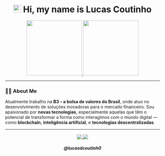 <h1 align="center">
  <img src="https://media.giphy.com/media/hvRJCLFzcasrR4ia7z/giphy.gif" width="25px">
  Hi, my name is Lucas Coutinho
</h1>

<p align="center">
  <a href="https://github.com/lucasdcoutinh0">
    <img height="180px" src="https://github-readme-stats.vercel.app/api?username=lucasdcoutinh0&show_icons=true&include_all_commits=true&count_private=true&theme=tokyonight" />
  </a>
  <a href="https://github.com/lucasdcoutinh0">
    <img height="180px" src="https://github-readme-stats.vercel.app/api/top-langs/?username=lucasdcoutinh0&layout=compact&theme=tokyonight" />
  </a>
</p>

---

### 👨‍💼 About Me

Atualmente trabalho na **B3 – a bolsa de valores do Brasil**, onde atuo no desenvolvimento de soluções inovadoras para o mercado financeiro. Sou apaixonado por **novas tecnologias**, especialmente aquelas que têm o potencial de transformar a forma como interagimos com o mundo digital — como **blockchain**, **inteligência artificial**, e **tecnologias descentralizadas**.

---

<p align="center">
  <a href="https://instagram.com/olucasdcoutinho/">
    <img
      align="center"
      src="https://img.shields.io/badge/Instagram-1C1C1C?style=for-the-badge&logo=instagram&logoColor=00FFFF"
    />
  </a>
  <a href="https://www.linkedin.com/in/lucasdcoutinho/">
    <img
      align="center"
      src="https://img.shields.io/badge/LinkedIn-1C1C1C?style=for-the-badge&logo=linkedin&logoColor=00FFFF"
    />
  </a>
</p>

<h5 align="center">@lucasdcoutinh0</h5>
